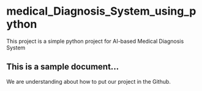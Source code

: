 # medical_Diagnosis_System_using_python
This project is a simple python project for AI-based Medical Diagnosis System
## This is a sample document...
We are understanding about how to put our project in the Github.
